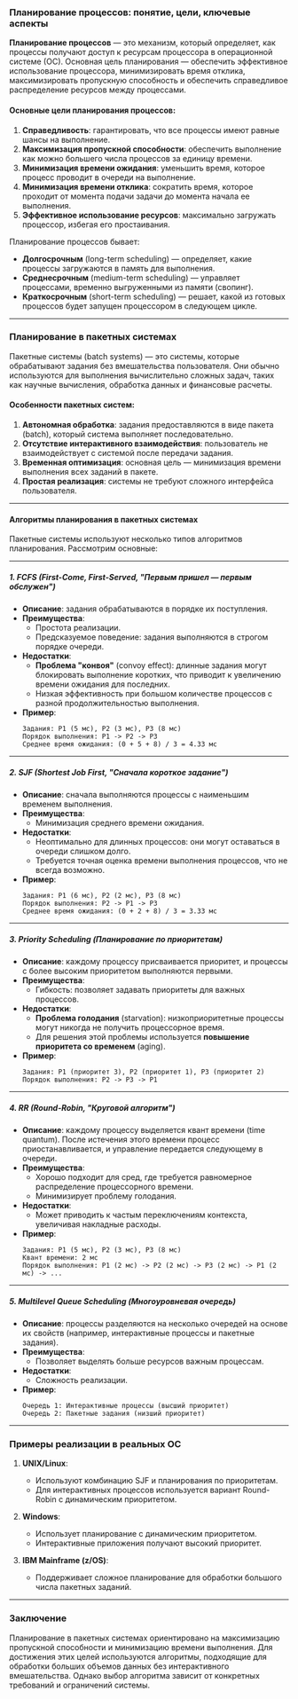 ### Планирование процессов: понятие, цели, ключевые аспекты

**Планирование процессов** — это механизм, который определяет, как процессы получают доступ к ресурсам процессора в операционной системе (ОС). Основная цель планирования — обеспечить эффективное использование процессора, минимизировать время отклика, максимизировать пропускную способность и обеспечить справедливое распределение ресурсов между процессами.

#### Основные цели планирования процессов:

1. **Справедливость**: гарантировать, что все процессы имеют равные шансы на выполнение.
2. **Максимизация пропускной способности**: обеспечить выполнение как можно большего числа процессов за единицу времени.
3. **Минимизация времени ожидания**: уменьшить время, которое процесс проводит в очереди на выполнение.
4. **Минимизация времени отклика**: сократить время, которое проходит от момента подачи задачи до момента начала ее выполнения.
5. **Эффективное использование ресурсов**: максимально загружать процессор, избегая его простаивания.

Планирование процессов бывает:

-   **Долгосрочным** (long-term scheduling) — определяет, какие процессы загружаются в память для выполнения.
-   **Среднесрочным** (medium-term scheduling) — управляет процессами, временно выгруженными из памяти (свопинг).
-   **Краткосрочным** (short-term scheduling) — решает, какой из готовых процессов будет запущен процессором в следующем цикле.

---

### Планирование в пакетных системах

Пакетные системы (batch systems) — это системы, которые обрабатывают задания без вмешательства пользователя. Они обычно используются для выполнения вычислительно сложных задач, таких как научные вычисления, обработка данных и финансовые расчеты.

#### Особенности пакетных систем:

1. **Автономная обработка**: задания предоставляются в виде пакета (batch), который система выполняет последовательно.
2. **Отсутствие интерактивного взаимодействия**: пользователь не взаимодействует с системой после передачи задания.
3. **Временная оптимизация**: основная цель — минимизация времени выполнения всех заданий в пакете.
4. **Простая реализация**: системы не требуют сложного интерфейса пользователя.

---

#### Алгоритмы планирования в пакетных системах

Пакетные системы используют несколько типов алгоритмов планирования. Рассмотрим основные:

---

##### 1. **FCFS (First-Come, First-Served, "Первым пришел — первым обслужен")**

-   **Описание**: задания обрабатываются в порядке их поступления.
-   **Преимущества**:
    -   Простота реализации.
    -   Предсказуемое поведение: задания выполняются в строгом порядке очереди.
-   **Недостатки**:
    -   **Проблема "конвоя"** (convoy effect): длинные задания могут блокировать выполнение коротких, что приводит к увеличению времени ожидания для последних.
    -   Низкая эффективность при большом количестве процессов с разной продолжительностью выполнения.
-   **Пример**:
    ```
    Задания: P1 (5 мс), P2 (3 мс), P3 (8 мс)
    Порядок выполнения: P1 -> P2 -> P3
    Среднее время ожидания: (0 + 5 + 8) / 3 = 4.33 мс
    ```

---

##### 2. **SJF (Shortest Job First, "Сначала короткое задание")**

-   **Описание**: сначала выполняются процессы с наименьшим временем выполнения.
-   **Преимущества**:
    -   Минимизация среднего времени ожидания.
-   **Недостатки**:
    -   Неоптимально для длинных процессов: они могут оставаться в очереди слишком долго.
    -   Требуется точная оценка времени выполнения процессов, что не всегда возможно.
-   **Пример**:
    ```
    Задания: P1 (6 мс), P2 (2 мс), P3 (8 мс)
    Порядок выполнения: P2 -> P1 -> P3
    Среднее время ожидания: (0 + 2 + 8) / 3 = 3.33 мс
    ```

---

##### 3. **Priority Scheduling (Планирование по приоритетам)**

-   **Описание**: каждому процессу присваивается приоритет, и процессы с более высоким приоритетом выполняются первыми.
-   **Преимущества**:
    -   Гибкость: позволяет задавать приоритеты для важных процессов.
-   **Недостатки**:
    -   **Проблема голодания** (starvation): низкоприоритетные процессы могут никогда не получить процессорное время.
    -   Для решения этой проблемы используется **повышение приоритета со временем** (aging).
-   **Пример**:
    ```
    Задания: P1 (приоритет 3), P2 (приоритет 1), P3 (приоритет 2)
    Порядок выполнения: P2 -> P3 -> P1
    ```

---

##### 4. **RR (Round-Robin, "Круговой алгоритм")**

-   **Описание**: каждому процессу выделяется квант времени (time quantum). После истечения этого времени процесс приостанавливается, и управление передается следующему в очереди.
-   **Преимущества**:
    -   Хорошо подходит для сред, где требуется равномерное распределение процессорного времени.
    -   Минимизирует проблему голодания.
-   **Недостатки**:
    -   Может приводить к частым переключениям контекста, увеличивая накладные расходы.
-   **Пример**:
    ```
    Задания: P1 (5 мс), P2 (3 мс), P3 (8 мс)
    Квант времени: 2 мс
    Порядок выполнения: P1 (2 мс) -> P2 (2 мс) -> P3 (2 мс) -> P1 (2 мс) -> ...
    ```

---

##### 5. **Multilevel Queue Scheduling (Многоуровневая очередь)**

-   **Описание**: процессы разделяются на несколько очередей на основе их свойств (например, интерактивные процессы и пакетные задания).
-   **Преимущества**:
    -   Позволяет выделять больше ресурсов важным процессам.
-   **Недостатки**:
    -   Сложность реализации.
-   **Пример**:
    ```
    Очередь 1: Интерактивные процессы (высший приоритет)
    Очередь 2: Пакетные задания (низший приоритет)
    ```

---

### Примеры реализации в реальных ОС

1. **UNIX/Linux**:

    - Используют комбинацию SJF и планирования по приоритетам.
    - Для интерактивных процессов используется вариант Round-Robin с динамическим приоритетом.

2. **Windows**:

    - Использует планирование с динамическим приоритетом.
    - Интерактивные приложения получают высокий приоритет.

3. **IBM Mainframe (z/OS)**:
    - Поддерживает сложное планирование для обработки большого числа пакетных заданий.

---

### Заключение

Планирование в пакетных системах ориентировано на максимизацию пропускной способности и минимизацию времени выполнения. Для достижения этих целей используются алгоритмы, подходящие для обработки больших объемов данных без интерактивного вмешательства. Однако выбор алгоритма зависит от конкретных требований и ограничений системы.
